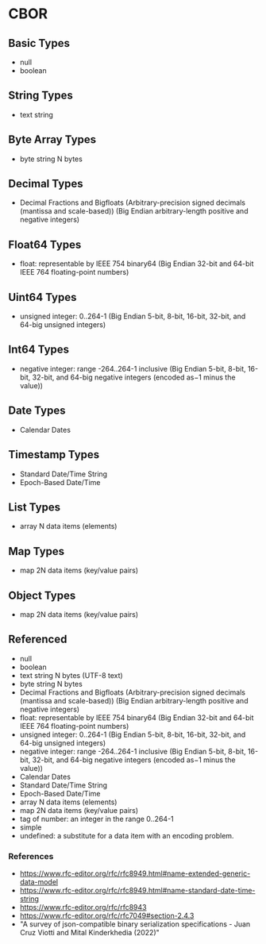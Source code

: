 # CBOR

## Basic Types

* null
* boolean

## String Types

* text string

## Byte Array Types

* byte string	N bytes

## Decimal Types

* Decimal Fractions and Bigfloats (Arbitrary-precision signed decimals (mantissa and scale-based)) (Big Endian arbitrary-length positive and negative integers)

## Float64 Types

* float: representable by IEEE 754 binary64 (Big Endian 32-bit and 64-bit IEEE 764 floating-point numbers)

## Uint64 Types

* unsigned integer: 0..264-1 (Big Endian 5-bit, 8-bit, 16-bit, 32-bit, and 64-big unsigned integers)

## Int64 Types

* negative integer: range -264..264-1 inclusive (Big Endian 5-bit, 8-bit, 16-bit, 32-bit, and 64-big negative integers (encoded as−1 minus the value))

## Date Types

* Calendar Dates

## Timestamp Types

* Standard Date/Time String
* Epoch-Based Date/Time

## List Types

* array	N data items (elements)

## Map Types

* map	2N data items (key/value pairs)

## Object Types

* map	2N data items (key/value pairs)

## Referenced

* null
* boolean
* text string	N bytes (UTF-8 text)
* byte string	N bytes
* Decimal Fractions and Bigfloats (Arbitrary-precision signed decimals (mantissa and scale-based)) (Big Endian arbitrary-length positive and negative integers)
* float: representable by IEEE 754 binary64 (Big Endian 32-bit and 64-bit IEEE 764 floating-point numbers)
* unsigned integer: 0..264-1 (Big Endian 5-bit, 8-bit, 16-bit, 32-bit, and 64-big unsigned integers)
* negative integer: range -264..264-1 inclusive (Big Endian 5-bit, 8-bit, 16-bit, 32-bit, and 64-big negative integers (encoded as−1 minus the value))
* Calendar Dates
* Standard Date/Time String
* Epoch-Based Date/Time
* array	N data items (elements)
* map	2N data items (key/value pairs)
* tag of number: an integer in the range 0..264-1
* simple
* undefined: a substitute for a data item with an encoding problem.

### References

* https://www.rfc-editor.org/rfc/rfc8949.html#name-extended-generic-data-model
* https://www.rfc-editor.org/rfc/rfc8949.html#name-standard-date-time-string
* https://www.rfc-editor.org/rfc/rfc8943
* https://www.rfc-editor.org/rfc/rfc7049#section-2.4.3
* "A survey of json-compatible binary serialization specifications - Juan Cruz Viotti and Mital Kinderkhedia (2022)"